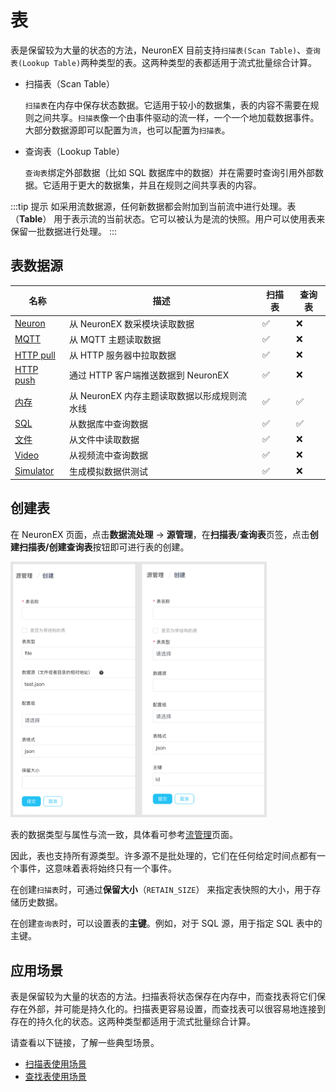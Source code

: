 # 表

表是保留较为大量的状态的方法，NeuronEX 目前支持`扫描表(Scan Table)`、`查询表(Lookup Table)`两种类型的表。这两种类型的表都适用于流式批量综合计算。

- 扫描表（Scan Table）

    `扫描表`在内存中保存状态数据。它适用于较小的数据集，表的内容不需要在规则之间共享。`扫描表`像一个由事件驱动的流一样，一个一个地加载数据事件。大部分数据源即可以配置为`流`，也可以配置为`扫描表`。
- 查询表（Lookup Table）

    `查询表`绑定外部数据（比如 SQL 数据库中的数据）并在需要时查询引用外部数据。它适用于更大的数据集，并且在规则之间共享表的内容。

:::tip 提示
如采用流数据源，任何新数据都会附加到当前流中进行处理。表 （**Table**） 用于表示流的当前状态。它可以被认为是流的快照。用户可以使用表来保留一批数据进行处理。
:::

## 表数据源

| 名称                        | 描述                                    | 扫描表 | 查询表 |
| --------------------------- | ----------------------------------  | ------ | ------ |
| [Neuron](./neuron.md)       | 从 NeuronEX 数采模块读取数据             | ✅      |❌    |
| [MQTT](./mqtt.md)           | 从 MQTT 主题读取数据                         | ✅    | ❌    |
| [HTTP pull](./http_pull.md) | 从 HTTP 服务器中拉取数据                      | ✅    | ❌    |
| [HTTP push](./http_push.md) | 通过 HTTP 客户端推送数据到 NeuronEX        | ✅   | ❌     |
| [内存](./memory.md)         | 从 NeuronEX 内存主题读取数据以形成规则流水线   | ✅      | ✅     |
| [SQL](./sql.md)         | 从数据库中查询数据                          | ✅      | ✅|
| [文件](./file.md)           | 从文件中读取数据                             | ✅    | ❌    |
| [Video](./video.md)         | 从视频流中查询数据                       | ✅   | ❌    |
| [Simulator](./simulator.md)         | 生成模拟数据供测试                 | ✅    | ❌   | ❌    |

## 创建表

在 NeuronEX 页面，点击**数据流处理** -> **源管理**，在**扫描表**/**查询表**页签，点击**创建扫描表/创建查询表**按钮即可进行表的创建。

<img src="./_assets/tables.png" alt="tables" style="zoom:40%;" />

表的数据类型与属性与流一致，具体看可参考[流管理](./stream.md)页面。

因此，表也支持所有源类型。许多源不是批处理的，它们在任何给定时间点都有一个事件，这意味着表将始终只有一个事件。

在创建`扫描表`时，可通过**保留大小**（`RETAIN_SIZE`） 来指定表快照的大小，用于存储历史数据。

在创建`查询表`时，可以设置表的**主键**。例如，对于 SQL 源，用于指定 SQL 表中的主键。


## 应用场景

表是保留较为大量的状态的方法。扫描表将状态保存在内存中，而查找表将它们保存在外部，并可能是持久化的。扫描表更容易设置，而查找表可以很容易地连接到存在的持久化的状态。这两种类型都适用于流式批量综合计算。

请查看以下链接，了解一些典型场景。

- [扫描表使用场景](scan.md)
- [查找表使用场景](lookup.md)